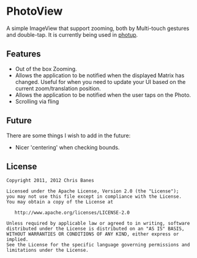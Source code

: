 PhotoView
=========

A simple ImageView that support zooming, both by Multi-touch gestures and double-tap. It is currently being used in [photup](https://play.google.com/store/apps/details?id=uk.co.senab.photup).

## Features
- Out of the box Zooming.
- Allows the application to be notified when the displayed Matrix has changed. Useful for when you need to update your UI based on the current zoom/translation position.
- Allows the application to be notified when the user taps on the Photo.
- Scrolling via fling


## Future
There are some things I wish to add in the future:

- Nicer 'centering' when checking bounds.

## License

    Copyright 2011, 2012 Chris Banes

    Licensed under the Apache License, Version 2.0 (the "License");
    you may not use this file except in compliance with the License.
    You may obtain a copy of the License at

       http://www.apache.org/licenses/LICENSE-2.0

    Unless required by applicable law or agreed to in writing, software
    distributed under the License is distributed on an "AS IS" BASIS,
    WITHOUT WARRANTIES OR CONDITIONS OF ANY KIND, either express or implied.
    See the License for the specific language governing permissions and
    limitations under the License.